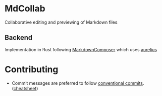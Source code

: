 # MdCollab

Collaborative editing and previewing of Markdown files

## Backend

Implementation in Rust following [MarkdownComposer](https://github.com/euclio/vim-markdown-composer) which uses [aurelius](https://github.com/euclio/aurelius)

# Contributing

- Commit messages are preferred to follow [conventional commits](https://www.conventionalcommits.org/en/v1.0.0-beta.4/). ([cheatsheet](https://cheatography.com/albelop/cheat-sheets/conventional-commits/))
